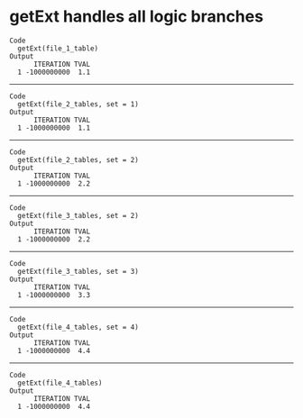 # getExt handles all logic branches

    Code
      getExt(file_1_table)
    Output
          ITERATION TVAL
      1 -1000000000  1.1

---

    Code
      getExt(file_2_tables, set = 1)
    Output
          ITERATION TVAL
      1 -1000000000  1.1

---

    Code
      getExt(file_2_tables, set = 2)
    Output
          ITERATION TVAL
      1 -1000000000  2.2

---

    Code
      getExt(file_3_tables, set = 2)
    Output
          ITERATION TVAL
      1 -1000000000  2.2

---

    Code
      getExt(file_3_tables, set = 3)
    Output
          ITERATION TVAL
      1 -1000000000  3.3

---

    Code
      getExt(file_4_tables, set = 4)
    Output
          ITERATION TVAL
      1 -1000000000  4.4

---

    Code
      getExt(file_4_tables)
    Output
          ITERATION TVAL
      1 -1000000000  4.4

